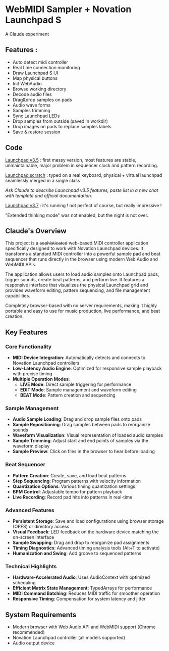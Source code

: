 # WebMIDI Sampler + Novation Launchpad S

A Claude experiment

## Features :

- Auto detect midi controller
- Real time connection monitoring
- Draw Launchpad S UI
- Map physical buttons
- Init WebAudio
- Browse working directory
- Decode audio files
- Drag&drop samples on pads
- Audio wave forms
- Samples trimming
- Sync Launchpad LEDs
- Drop samples from outside (saved in workdir)
- Drop images on pads to replace samples labels
- Save & restore session

## Code

[Launchpad v3.5](https://nicopowa.github.io/launchpad/launchpad35.html) : first messy version, most features are stable, unmaintainable, major problem in sequencer clock and pattern recording.

[Launchpad scratch](https://nicopowa.github.io/launchpad/launchpad00.html) : typed on a real keyboard, physical + virtual launchpad seamlessly merged in a single class

*Ask Claude to describe Launchpad v3.5 features, paste list in a new chat with template and official documentation.*

[Launchpad v3.7](https://nicopowa.github.io/launchpad/launchpad37.html) : it's running ! not perfect of course, but really impressive !

"Extended thinking mode" was not enabled, but the night is not over.


## Claude's Overview

This project is a ~~sophisticated~~ web-based MIDI controller application specifically designed to work with Novation Launchpad devices. It transforms a standard MIDI controller into a powerful sample pad and beat sequencer that runs directly in the browser using modern Web Audio and WebMIDI APIs.

The application allows users to load audio samples onto Launchpad pads, trigger sounds, create beat patterns, and perform live. It features a responsive interface that visualizes the physical Launchpad grid and provides waveform editing, pattern sequencing, and file management capabilities.

Completely browser-based with no server requirements, making it highly portable and easy to use for music production, live performance, and beat creation.

## Key Features

### Core Functionality
- **MIDI Device Integration**: Automatically detects and connects to Novation Launchpad controllers
- **Low-Latency Audio Engine**: Optimized for responsive sample playback with precise timing
- **Multiple Operation Modes**:
  - **LIVE Mode**: Direct sample triggering for performance
  - **EDIT Mode**: Sample management and waveform editing
  - **BEAT Mode**: Pattern creation and sequencing

### Sample Management
- **Audio Sample Loading**: Drag and drop sample files onto pads
- **Sample Repositioning**: Drag samples between pads to reorganize sounds
- **Waveform Visualization**: Visual representation of loaded audio samples
- **Sample Trimming**: Adjust start and end points of samples via the waveform display
- **Sample Preview**: Click on files in the browser to hear before loading

### Beat Sequencer
- **Pattern Creation**: Create, save, and load beat patterns
- **Step Sequencing**: Program patterns with velocity information
- **Quantization Options**: Various timing quantization settings
- **BPM Control**: Adjustable tempo for pattern playback
- **Live Recording**: Record pad hits into patterns in real-time

### Advanced Features
- **Persistent Storage**: Save and load configurations using browser storage (OPFS) or directory access
- **Visual Feedback**: LED feedback on the hardware device matching the on-screen interface
- **Sample Swapping**: Drag and drop to reorganize pad assignments
- **Timing Diagnostics**: Advanced timing analysis tools (Alt+T to activate)
- **Humanization and Swing**: Add groove to sequenced patterns

### Technical Highlights
- **Hardware-Accelerated Audio**: Uses AudioContext with optimized scheduling
- **Efficient Matrix State Management**: TypedArrays for performance
- **MIDI Command Batching**: Reduces MIDI traffic for smoother operation
- **Responsive Timing**: Compensation for system latency and jitter

## System Requirements
- Modern browser with Web Audio API and WebMIDI support (Chrome recommended)
- Novation Launchpad controller (all models supported)
- Audio output device